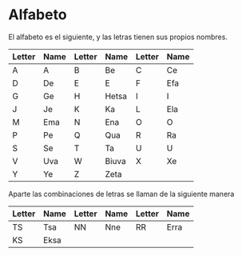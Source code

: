 # Alfabeto
El alfabeto es el siguiente, y las letras tienen sus propios nombres.

| Letter | Name | Letter | Name | Letter | Name |
| --- | --- | --- | --- | --- | --- |
| A | A | B | Be | C | Ce |
| D | De | E | E | F | Efa |
| G | Ge | H | Hetsa | I | I | 
| J | Je | K | Ka | L | Ela |
| M | Ema | N | Ena | O | O |
| P | Pe | Q | Qua | R | Ra |
| S | Se | T | Ta | U | U |
| V | Uva | W | Biuva | X | Xe |
| Y | Ye | Z | Zeta |

Aparte las combinaciones de letras se llaman de la siguiente manera

| Letter | Name | Letter | Name | Letter | Name |
| --- | --- | --- | --- | --- | --- |
| TS | Tsa | NN | Nne | RR | Erra |
| KS | Eksa |